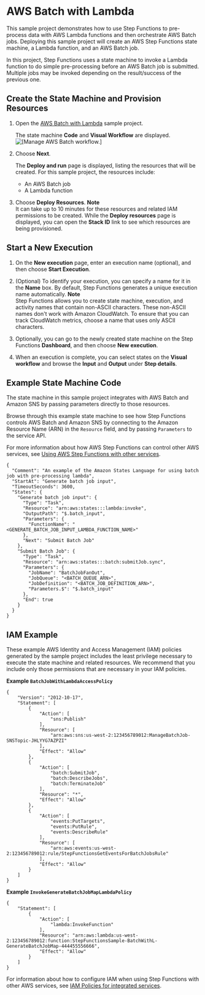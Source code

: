 # AWS Batch with Lambda<a name="sample-batch-lambda"></a>

This sample project demonstrates how to use Step Functions to pre\-process data with AWS Lambda functions and then orchestrate AWS Batch jobs\. Deploying this sample project will create an AWS Step Functions state machine, a Lambda function, and an AWS Batch job\.

In this project, Step Functions uses a state machine to invoke a Lambda function to do simple pre\-processing before an AWS Batch job is submitted\. Multiple jobs may be invoked depending on the result/success of the previous one\.

## Create the State Machine and Provision Resources<a name="sample-batch-lambda-create"></a>

1. Open the [AWS Batch with Lambda](https://console.aws.amazon.com/states/home#/sampleProjects?batchWithLambda) sample project\.

   The state machine **Code** and **Visual Workflow** are displayed\.  
![\[Manage AWS Batch workflow.\]](http://docs.aws.amazon.com/step-functions/latest/dg/images/sample-batch-lambda.png)

1. Choose **Next**\.

   The **Deploy and run** page is displayed, listing the resources that will be created\. For this sample project, the resources include:
   + An AWS Batch job
   + A Lambda function

1. Choose **Deploy Resources**\.
**Note**  
It can take up to 10 minutes for these resources and related IAM permissions to be created\. While the **Deploy resources** page is displayed, you can open the **Stack ID** link to see which resources are being provisioned\.

## Start a New Execution<a name="sample-batch-lambda-start-execution"></a>

1. On the **New execution** page, enter an execution name \(optional\), and then choose **Start Execution**\.

1. \(Optional\) To identify your execution, you can specify a name for it in the **Name** box\. By default, Step Functions generates a unique execution name automatically\.
**Note**  
Step Functions allows you to create state machine, execution, and activity names that contain non\-ASCII characters\. These non\-ASCII names don't work with Amazon CloudWatch\. To ensure that you can track CloudWatch metrics, choose a name that uses only ASCII characters\.

1. Optionally, you can go to the newly created state machine on the Step Functions **Dashboard**, and then choose **New execution**\.

1. When an execution is complete, you can select states on the **Visual workflow** and browse the **Input** and **Output** under **Step details**\.

## Example State Machine Code<a name="sample-batch-lambda-code-examples"></a>

The state machine in this sample project integrates with AWS Batch and Amazon SNS by passing parameters directly to those resources\. 

Browse through this example state machine to see how Step Functions controls AWS Batch and Amazon SNS by connecting to the Amazon Resource Name \(ARN\) in the `Resource` field, and by passing `Parameters` to the service API\.

For more information about how AWS Step Functions can control other AWS services, see [Using AWS Step Functions with other services](concepts-service-integrations.md)\.

```
{
  "Comment": "An example of the Amazon States Language for using batch job with pre-processing lambda",
  "StartAt": "Generate batch job input",
  "TimeoutSeconds": 3600,
  "States": {
    "Generate batch job input": {
      "Type": "Task",
      "Resource": "arn:aws:states:::lambda:invoke",
      "OutputPath": "$.batch_input",
      "Parameters": {
        "FunctionName": "<GENERATE_BATCH_JOB_INPUT_LAMBDA_FUNCTION_NAME>"
      },
      "Next": "Submit Batch Job"
    },
    "Submit Batch Job": {
      "Type": "Task",
      "Resource": "arn:aws:states:::batch:submitJob.sync",
      "Parameters": {
        "JobName": "BatchJobFanOut",
        "JobQueue": "<BATCH_QUEUE_ARN>",
        "JobDefinition": "<BATCH_JOB_DEFINITION_ARN>",
        "Parameters.$": "$.batch_input"
      },
      "End": true
    }
  }
}
```

## IAM Example<a name="sample-batch-lambda-iam-example"></a>

These example AWS Identity and Access Management \(IAM\) policies generated by the sample project includes the least privilege necessary to execute the state machine and related resources\. We recommend that you include only those permissions that are necessary in your IAM policies\.

**Example `BatchJobWithLambdaAccessPolicy`**  

```
{
    "Version": "2012-10-17",
    "Statement": [
        {
            "Action": [
                "sns:Publish"
            ],
            "Resource": [
                "arn:aws:sns:us-west-2:123456789012:ManageBatchJob-SNSTopic-JHLYYG7AZPZI"
            ],
            "Effect": "Allow"
        },
        {
            "Action": [
                "batch:SubmitJob",
                "batch:DescribeJobs",
                "batch:TerminateJob"
            ],
            "Resource": "*",
            "Effect": "Allow"
        },
        {
            "Action": [
                "events:PutTargets",
                "events:PutRule",
                "events:DescribeRule"
            ],
            "Resource": [
                "arn:aws:events:us-west-2:123456789012:rule/StepFunctionsGetEventsForBatchJobsRule"
            ],
            "Effect": "Allow"
        }
    ]
}
```

**Example `InvokeGenerateBatchJobMapLambdaPolicy`**  

```
{
    "Statement": [
        {
            "Action": [
                "lambda:InvokeFunction"
            ],
            "Resource": "arn:aws:lambda:us-west-2:123456789012:function:StepFunctionsSample-BatchWithL-GenerateBatchJobMap-444455556666",
            "Effect": "Allow"
        }
    ]
}
```

For information about how to configure IAM when using Step Functions with other AWS services, see [IAM Policies for integrated services](service-integration-iam-templates.md)\.